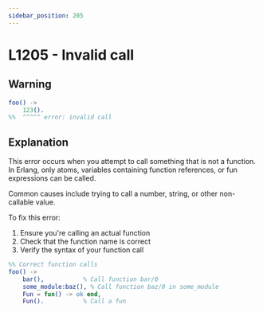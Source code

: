 ```yaml
---
sidebar_position: 205
---
```


# L1205 - Invalid call

## Warning

```erlang
foo() ->
    123().
%%  ^^^^^ error: invalid call
```

## Explanation

This error occurs when you attempt to call something that is not a function. In
Erlang, only atoms, variables containing function references, or fun expressions
can be called.

Common causes include trying to call a number, string, or other non-callable
value.

To fix this error:

1. Ensure you're calling an actual function
2. Check that the function name is correct
3. Verify the syntax of your function call

```erlang
%% Correct function calls
foo() ->
    bar(),           % Call function bar/0
    some_module:baz(), % Call function baz/0 in some_module
    Fun = fun() -> ok end,
    Fun().           % Call a fun
```
